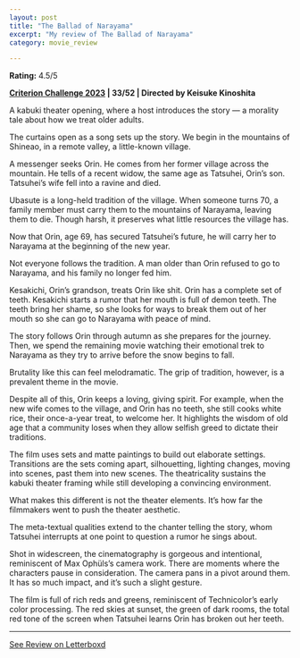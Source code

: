 ```yaml
---
layout: post
title: "The Ballad of Narayama"
excerpt: "My review of The Ballad of Narayama"
category: movie_review

---
```


**Rating:** 4.5/5

<b><a href="https://boxd.it/pXW6q/detail">Criterion Challenge 2023</a> | 33/52 | Directed by Keisuke Kinoshita</b>

A kabuki theater opening, where a host introduces the story — a morality tale about how we treat older adults.

The curtains open as a song sets up the story. We begin in the mountains of Shineao, in a remote valley, a little-known village.

A messenger seeks Orin. He comes from her former village across the mountain. He tells of a recent widow, the same age as Tatsuhei, Orin’s son. Tatsuhei’s wife fell into a ravine and died.

Ubasute is a long-held tradition of the village. When someone turns 70, a family member must carry them to the mountains of Narayama, leaving them to die. Though harsh, it preserves what little resources the village has.

Now that Orin, age 69, has secured Tatsuhei’s future, he will carry her to Narayama at the beginning of the new year.

Not everyone follows the tradition. A man older than Orin refused to go to Narayama, and his family no longer fed him.

Kesakichi, Orin’s grandson, treats Orin like shit. Orin has a complete set of teeth. Kesakichi starts a rumor that her mouth is full of demon teeth. The teeth bring her shame, so she looks for ways to break them out of her mouth so she can go to Narayama with peace of mind.

The story follows Orin through autumn as she prepares for the journey. Then, we spend the remaining movie watching their emotional trek to Narayama as they try to arrive before the snow begins to fall.

Brutality like this can feel melodramatic. The grip of tradition, however, is a prevalent theme in the movie.

Despite all of this, Orin keeps a loving, giving spirit. For example, when the new wife comes to the village, and Orin has no teeth, she still cooks white rice, their once-a-year treat, to welcome her. It highlights the wisdom of old age that a community loses when they allow selfish greed to dictate their traditions.

The film uses sets and matte paintings to build out elaborate settings. Transitions are the sets coming apart, silhouetting, lighting changes, moving into scenes, past them into new scenes. The theatricality sustains the kabuki theater framing while still developing a convincing environment.

What makes this different is not the theater elements. It’s how far the filmmakers went to push the theater aesthetic.

The meta-textual qualities extend to the chanter telling the story, whom Tatsuhei interrupts at one point to question a rumor he sings about.

Shot in widescreen, the cinematography is gorgeous and intentional, reminiscent of Max Ophüls’s camera work. There are moments where the characters pause in consideration. The camera pans in a pivot around them. It has so much impact, and it’s such a slight gesture.

The film is full of rich reds and greens, reminiscent of Technicolor’s early color processing. The red skies at sunset, the green of dark rooms, the total red tone of the screen when Tatsuhei learns Orin has broken out her teeth.

<hr>

[See Review on Letterboxd](https://boxd.it/5gOjob)
